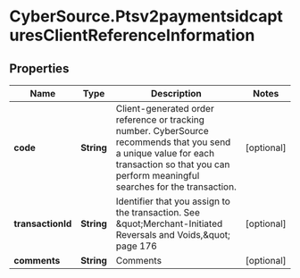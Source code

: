 # CyberSource.Ptsv2paymentsidcapturesClientReferenceInformation

## Properties
Name | Type | Description | Notes
------------ | ------------- | ------------- | -------------
**code** | **String** | Client-generated order reference or tracking number. CyberSource recommends that you send a unique value for each transaction so that you can perform meaningful searches for the transaction.  | [optional] 
**transactionId** | **String** | Identifier that you assign to the transaction. See \&quot;Merchant-Initiated Reversals and Voids,\&quot; page 176  | [optional] 
**comments** | **String** | Comments | [optional] 



